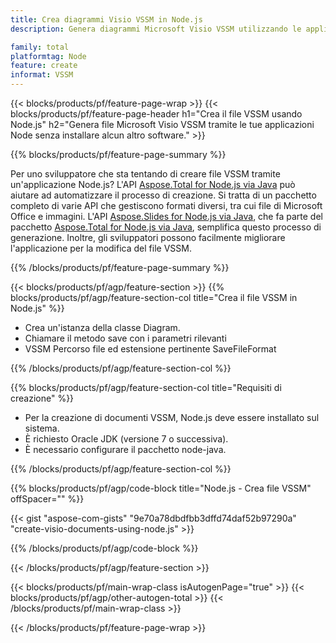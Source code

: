 ```yaml
---
title: Crea diagrammi Visio VSSM in Node.js
description: Genera diagrammi Microsoft Visio VSSM utilizzando le applicazioni Node senza utilizzare Microsoft Office. 

family: total
platformtag: Node
feature: create
informat: VSSM
---
```

{{< blocks/products/pf/feature-page-wrap >}}
{{< blocks/products/pf/feature-page-header h1="Crea il file VSSM usando Node.js" h2="Genera file Microsoft Visio VSSM tramite le tue applicazioni Node senza installare alcun altro software." >}}

{{% blocks/products/pf/feature-page-summary %}}

Per uno sviluppatore che sta tentando di creare file VSSM tramite un'applicazione Node.js? L'API [Aspose.Total for Node.js via Java](https://products.aspose.com/total/it/nodejs-java/) può aiutare ad automatizzare il processo di creazione. Si tratta di un pacchetto completo di varie API che gestiscono formati diversi, tra cui file di Microsoft Office e immagini. L'API [Aspose.Slides for Node.js via Java](https://products.aspose.com/slides/it/nodejs-java/), che fa parte del pacchetto [Aspose.Total for Node.js via Java](https://products.aspose.com/total/it/nodejs-java/), semplifica questo processo di generazione. Inoltre, gli sviluppatori possono facilmente migliorare l'applicazione per la modifica del file VSSM. 

{{% /blocks/products/pf/feature-page-summary %}}

{{< blocks/products/pf/agp/feature-section >}}
{{% blocks/products/pf/agp/feature-section-col title="Crea il file VSSM in Node.js" %}}

- Crea un'istanza della classe Diagram.
- Chiamare il metodo save con i parametri rilevanti
- VSSM Percorso file ed estensione pertinente SaveFileFormat

{{% /blocks/products/pf/agp/feature-section-col %}}

{{% blocks/products/pf/agp/feature-section-col title="Requisiti di creazione" %}}

- Per la creazione di documenti VSSM, Node.js deve essere installato sul sistema.
- È richiesto Oracle JDK (versione 7 o successiva).
- È necessario configurare il pacchetto node-java.

{{% /blocks/products/pf/agp/feature-section-col %}}

{{% blocks/products/pf/agp/code-block title="Node.js - Crea file VSSM" offSpacer="" %}}

{{< gist "aspose-com-gists" "9e70a78dbdfbb3dffd74daf52b97290a" "create-visio-documents-using-node.js" >}}

{{% /blocks/products/pf/agp/code-block %}}

{{< /blocks/products/pf/agp/feature-section >}}

{{< blocks/products/pf/main-wrap-class isAutogenPage="true" >}}
{{< blocks/products/pf/agp/other-autogen-total >}}
{{< /blocks/products/pf/main-wrap-class >}}

{{< /blocks/products/pf/feature-page-wrap >}}